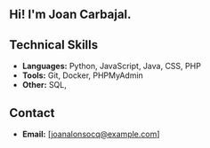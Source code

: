 ## Hi! I'm Joan Carbajal.

## Technical Skills
- **Languages:** Python, JavaScript, Java, CSS, PHP
- **Tools:** Git, Docker, PHPMyAdmin
- **Other:** SQL,

## Contact
- **Email:** [joanalonsocq@example.com]
